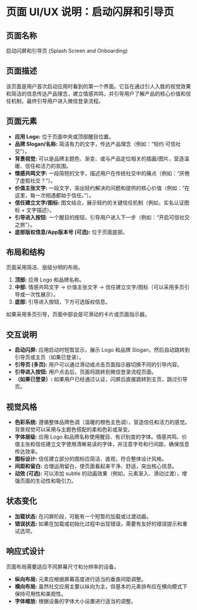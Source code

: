 # 页面 UI/UX 说明：启动闪屏和引导页

## 页面名称

启动闪屏和引导页 (Splash Screen and Onboarding)

## 页面描述

该页面是用户首次启动应用时看到的第一个界面。它旨在通过引人入胜的视觉效果和简洁的信息传达产品理念，建立情感共鸣，并引导用户了解产品的核心价值和信任机制，最终引导用户进入微信登录流程。

## 页面元素

*   **应用 Logo:** 位于页面中央或顶部醒目位置。
*   **品牌 Slogan/名称:** 简洁有力的文字，传达产品理念（例如：“轻约·可信社交”）。
*   **背景视觉:** 可以是品牌主题色、渐变、或与产品定位相关的插画/图片，营造温暖、信任和活力的氛围。
*   **情感共鸣文字:** 一段简短的文字，描述用户在传统社交中的痛点（例如：“厌倦了虚假社交？”）。
*   **价值主张文字:** 一段文字，突出轻约解决的问题和提供的核心价值（例如：“在这里，每一次相遇都始于信任。”）。
*   **信任建立文字/图标:** 图文结合，展示轻约的关键信任机制（例如，实名认证图标 + 文字描述）。
*   **引导进入按钮:** 一个醒目的按钮，引导用户进入下一步（例如：“开启可信社交之旅”）。
*   **底部版权信息/App版本号 (可选):** 位于页面底部。

## 布局和结构

页面采用简洁、层级分明的布局。

1.  **顶部:** 应用 Logo 和品牌名称。
2.  **中部:** 情感共鸣文字 -> 价值主张文字 -> 信任建立文字/图标（可以采用多页引导或一次性展示）。
3.  **底部:** 引导进入按钮，下方可选版权信息。

如果采用多页引导，页面中部会是可滑动的卡片或页面指示器。

## 交互说明

*   **启动闪屏:** 应用启动时短暂显示，展示 Logo 和品牌 Slogan，然后自动跳转到引导页或主页（如果已登录）。
*   **引导页 (多页):** 用户可以通过滑动或点击页面指示器切换不同的引导内容。
*   **引导进入按钮:** 用户点击后，页面将跳转到微信登录流程页面。
*   **（如果已登录）:** 如果用户已经通过认证，闪屏后直接跳转到主页，跳过引导页。

## 视觉风格

*   **色彩系统:** 遵循整体品牌色调（温暖的橙色主色调），营造信任和活力的感觉。背景视觉可以采用与主题色搭配的柔和色彩或渐变。
*   **字体层级:** 应用 Logo 和品牌名称使用醒目、有识别度的字体。情感共鸣、价值主张和信任建立文字使用清晰易读的字体，并注意字号和行间距，确保信息传达效率。
*   **图标设计:** 信任建立部分的图标应简洁、直观，符合整体设计风格。
*   **间距和留白:** 合理运用留白，使页面看起来干净、舒适，突出核心信息。
*   **动效 (可选):** 可以添加 subtle 的动画效果（例如，元素渐入、滑动过渡），增强页面的生动性和吸引力。

## 状态变化

*   **加载状态:** 在闪屏阶段，可能有一个短暂的加载或过渡动画。
*   **错误状态:** 如果在加载或初始化过程中出现错误，需要有友好的错误提示和重试选项。

## 响应式设计

页面布局需要适应不同屏幕尺寸和分辨率的设备。

*   **纵向布局:** 元素应根据屏幕高度进行适当的垂直间距调整。
*   **横向布局:** 虽然社交应用主要以纵向为主，但基本的元素排布应在横向模式下保持可用性和美观性。
*   **字体缩放:** 根据设备的字体大小设置进行适当的调整。
